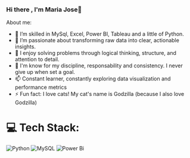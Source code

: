 ### Hi there , I'm Maria Jose👋

<!--
**Maria-Jose06/Maria-Jose06** is a ✨ _special_ ✨ repository because its `README.md` (this file) appears on your GitHub profile.-->

About me:
- 🔭 I’m skilled in MySql, Excel, Power BI, Tableau and a little of Python.
- 🌱 I’m passionate about transforming raw data into clear, actionable insights.
- 👯 I enjoy solving problems through logical thinking, structure, and attention to detail.  
- 💬 I'm know for my discipline, responsability and consistency. I never give up when set a goal. 
- 📫 Constant learner, constantly exploring data visualization and performance metrics
- ⚡ Fun fact: I love cats! My cat's name is Godzilla (because I also love Godzilla)


# 💻 Tech Stack:
![Python](https://img.shields.io/badge/python-3670A0?style=for-the-badge&logo=python&logoColor=ffdd54) ![MySQL](https://img.shields.io/badge/mysql-4479A1.svg?style=for-the-badge&logo=mysql&logoColor=white) ![Power Bi](https://img.shields.io/badge/power_bi-F2C811?style=for-the-badge&logo=powerbi&logoColor=black)


